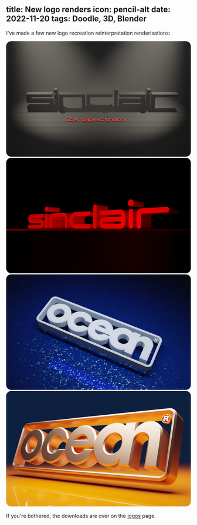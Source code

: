 title: New logo renders
icon: pencil-alt
date: 2022-11-20
tags: Doodle, 3D, Blender
----

<style type="text/css" rel="stylesheet">
IMG { border-radius: 1em; }
</style>

<!-- begin summary -->

I've made a few new logo recreation reinterpretation renderisations:

![X](../doodles/logos/thumbs/sinclair-noir.png)
![X](../doodles/logos/thumbs/specnext.png)
![X](../doodles/logos/thumbs/ocean-sea.png)
![X](../doodles/logos/thumbs/ocean-metal.png)

If you're bothered, the downloads are over on the [logos](../doodles/logos.html) page.

<!-- end summary -->
